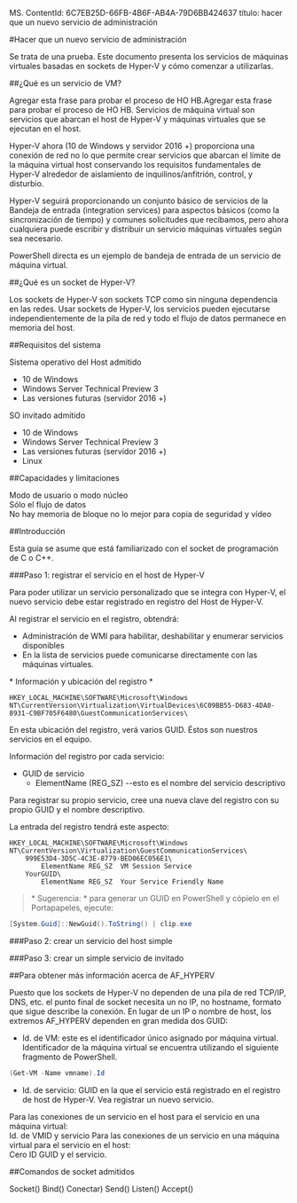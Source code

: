 MS. ContentId: 6C7EB25D-66FB-4B6F-AB4A-79D6BB424637
título: hacer que un nuevo servicio de administración

#Hacer que un nuevo servicio de administración

Se trata de una prueba.
Este documento presenta los servicios de máquinas virtuales basadas en sockets de Hyper-V y cómo comenzar a utilizarlas.

##¿Qué es un servicio de VM?

Agregar esta frase para probar el proceso de HO HB.Agregar esta frase para probar el proceso de HO HB.
Servicios de máquina virtual son servicios que abarcan el host de Hyper-V y máquinas virtuales que se ejecutan en el host.

Hyper-V ahora (10 de Windows y servidor 2016 +) proporciona una conexión de red no lo que permite crear servicios que abarcan el límite de la máquina virtual host conservando los requisitos fundamentales de Hyper-V alrededor de aislamiento de inquilinos/anfitrión, control, y disturbio.

Hyper-V seguirá proporcionando un conjunto básico de servicios de la Bandeja de entrada (integration services) para aspectos básicos (como la sincronización de tiempo) y comunes solicitudes que recibamos, pero ahora cualquiera puede escribir y distribuir un servicio máquinas virtuales según sea necesario.

PowerShell directa es un ejemplo de bandeja de entrada de un servicio de máquina virtual.

##¿Qué es un socket de Hyper-V?

Los sockets de Hyper-V son sockets TCP como sin ninguna dependencia en las redes.
Usar sockets de Hyper-V, los servicios pueden ejecutarse independientemente de la pila de red y todo el flujo de datos permanece en memoria del host.

##Requisitos del sistema

<g id="75ba42d6-5961-481d-a85d-d4f32d3dcb30" ctype="x-strong">Sistema operativo del Host admitido</g>
*   10 de Windows
*   Windows Server Technical Preview 3
*   Las versiones futuras (servidor 2016 +)

<g id="79e8c13c-31b6-4eee-bbb5-a2ff50e0c489" ctype="x-strong">SO invitado admitido</g>
*   10 de Windows
*   Windows Server Technical Preview 3
*   Las versiones futuras (servidor 2016 +)
*   Linux

##Capacidades y limitaciones

Modo de usuario o modo núcleo  
Sólo el flujo de datos    
No hay memoria de bloque no lo mejor para copia de seguridad y vídeo

##Introducción

Esta guía se asume que está familiarizado con el socket de programación de C o C++.

###Paso 1: registrar el servicio en el host de Hyper-V

Para poder utilizar un servicio personalizado que se integra con Hyper-V, el nuevo servicio debe estar registrado en registro del Host de Hyper-V.

Al registrar el servicio en el registro, obtendrá:
*  Administración de WMI para habilitar, deshabilitar y enumerar servicios disponibles
*  En la lista de servicios puede comunicarse directamente con las máquinas virtuales.

<g id="d414dc86-9587-4742-8de3-b162cc6d2cfe" ctype="x-em">* Información y ubicación del registro *</g>

``` 
HKEY_LOCAL_MACHINE\SOFTWARE\Microsoft\Windows NT\CurrentVersion\Virtualization\VirtualDevices\6C09BB55-D683-4DA0-8931-C9BF705F6480\GuestCommunicationServices\
```
En esta ubicación del registro, verá varios GUID.
Éstos son nuestros servicios en el equipo.

Información del registro por cada servicio:
* <g id="298de918-5cb0-49fb-b5f8-958c5c6fdf08" ctype="x-code">GUID de servicio</g>
   * <g id="4ddeb0a9-8c13-4185-90d8-252b9d5cb88d" ctype="x-code">ElementName (REG_SZ)</g> --esto es el nombre del servicio descriptivo

Para registrar su propio servicio, cree una nueva clave del registro con su propio GUID y el nombre descriptivo.

La entrada del registro tendrá este aspecto:
```
HKEY_LOCAL_MACHINE\SOFTWARE\Microsoft\Windows NT\CurrentVersion\Virtualization\GuestCommunicationServices\
    999E53D4-3D5C-4C3E-8779-BED06EC056E1\
        ElementName REG_SZ  VM Session Service
    YourGUID\
        ElementName REG_SZ  Your Service Friendly Name
```

> <g id="20c664a6-040d-4d7c-8358-ba53140114c1" ctype="x-em">* Sugerencia: *</g>  para generar un GUID en PowerShell y cópielo en el Portapapeles, ejecute:
``` PowerShell
[System.Guid]::NewGuid().ToString() | clip.exe
```



###Paso 2: crear un servicio del host simple

###Paso 3: crear un simple servicio de invitado

##Para obtener más información acerca de AF_HYPERV

Puesto que los sockets de Hyper-V no dependen de una pila de red TCP/IP, DNS, etc. el punto final de socket necesita un no IP, no hostname, formato que sigue describe la conexión.
En lugar de un IP o nombre de host, los extremos AF_HYPERV dependen en gran medida dos GUID:
* Id. de VM: este es el identificador único asignado por máquina virtual.
   Identificador de la máquina virtual se encuentra utilizando el siguiente fragmento de PowerShell.
```PowerShell
(Get-VM -Name vmname).Id
```
* Id. de servicio: GUID en la que el servicio está registrado en el registro de host de Hyper-V.
   Vea <g id="d7ad437b-7aba-4e21-b6ab-b5929b8ee143CapsExtId1" ctype="x-linkText">registrar un nuevo servicio</g><g id="d7ad437b-7aba-4e21-b6ab-b5929b8ee143CapsExtId2" ctype="x-title"></g>.

Para las conexiones de un servicio en el host para el servicio en una máquina virtual:  
Id. de VMID y servicio
Para las conexiones de un servicio en una máquina virtual para el servicio en el host:  
Cero ID GUID y el servicio.

##Comandos de socket admitidos

Socket()
Bind()
Conectar)
Send()
Listen()
Accept()








